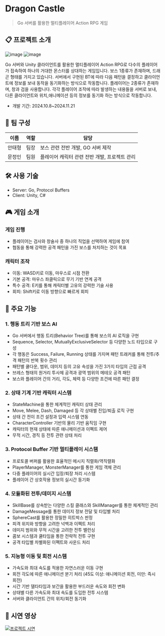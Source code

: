 # Dragon Castle 
> Go 서버를 활용한 멀티플레이어 Action RPG 게임

## 📋 프로젝트 소개
![image](https://github.com/user-attachments/assets/1a8f1578-2cb2-42ce-9ac8-868d8c02cd8e)
![image](https://github.com/user-attachments/assets/17eecae8-bec3-44a8-aa58-49486a142698)

Go 서버와 Unity 클라이언트를 활용한 멀티플레이어 Action RPG로
다수의 플레이어가 접속하여 하나의 거대한 몬스터를 상대하는 게임입니다.
보스 1종류가 존재하며, 드래곤 형태를 가지고 있습니다. 서버에서 구현된 BT에 따라 다음 패턴을 결정하고 클라이언트에 정보를 보내 동작을 동기화하는 방식으로 작동합니다.
플레이어는 2종류가 존재하며, 창과 검을 사용합니다. 각각 플레이어 조작에 따라 발생하는 내용들을 서버로 보내, 다른 클라이언트와 위치,애니메이션 등의 정보를 동기화 하는 방식으로 작동합니다.
- 개발 기간: 2024.10.8~2024.11.21

## 👥 팀 구성
|이름|역할|담당|
|---|---|---|
|안태형|팀장|보스 관련 전반 개발, GO 서버 제작|
|문정인|팀원|플레이어 캐릭터 관련 전반 개발, 프로젝트 관리|

## 🛠 사용 기술
- Server: Go, Protocol Buffers
- Client: Unity, C#


## 🎮 게임 소개
### 게임 진행
- 플레이어는 검사와 창술사 중 하나의 직업을 선택하여 게임에 참여
- 협동을 통해 강력한 공격 패턴을 가진 보스를 처치하는 것이 목표

### 캐릭터 조작
- 이동: WASD키로 이동, 마우스로 시점 전환
- 기본 공격: 마우스 좌클릭으로 무기 기반 연계 공격
- 특수 공격: E키를 통해 캐릭터별 고유의 강력한 기술 사용
- 회피: Shift키로 이동 방향으로 빠르게 회피

## 📌 주요 기능 

### 1. 행동 트리 기반 보스 AI
- Go 서버에서 행동 트리(Behavior Tree)를 통해 보스의 AI 로직을 구현
- Sequence, Selector, MutuallyExclusiveSelector 등 다양한 노드 타입으로 구성
- 각 행동은 Success, Failure, Running 상태를 가지며 패턴 트래커를 통해 전투/추격 패턴의 반복 횟수 관리  
- 패턴별 쿨다운, 범위, 데미지 등의 고유 속성을 가진 3가지 타입의 근접 공격
- 브레스 형태의 원거리 투사체 공격과 광역 범위의 메테오 공격 패턴
- 보스와 플레이어 간의 거리, 각도, 체력 등 다양한 조건에 따른 패턴 결정

### 2. 상태 기계 기반 캐릭터 시스템
- StateMachine을 통한 체계적인 캐릭터 상태 관리
- Move, Melee, Dash, Damaged 등 각 상태별 진입/퇴출 로직 구현
- 상태 간 전이 조건 설정과 입력 시스템 연동
- CharacterController 기반의 물리 기반 움직임 구현 
- 캐릭터의 현재 상태에 따른 애니메이션과 이펙트 제어
- 무적 시간, 경직 등 전투 관련 상태 처리

### 3. Protocol Buffer 기반 멀티플레이 시스템
- 프로토콜 버퍼를 활용한 효율적인 메시지 직렬화/역직렬화
- PlayerManager, MonsterManager를 통한 게임 객체 관리
- 다중 플레이어의 실시간 입장/퇴장 처리 시스템
- 플레이어 간 상호작용 정보의 실시간 동기화 

### 4. 모듈화된 전투/데미지 시스템
- SkillBase를 상속받는 다양한 스킬 클래스와 SkillManager를 통한 체계적인 관리
- DamageMessage를 통한 데미지 정보 전달 및 타입별 처리
- SphereCast를 활용한 정밀한 히트박스 판정
- 피격 위치와 방향을 고려한 넉백과 이펙트 처리 
- 데미지 범위와 무적 시간을 고려한 전투 밸런싱
- 콤보 시스템과 쿨타임을 통한 전략적 전투 구현
- 공격 타입별 차별화된 이펙트와 사운드 처리

### 5. 지능형 이동 및 회전 시스템
- 가속도와 최대 속도를 적용한 자연스러운 이동 구현
- 회전 각도에 따른 애니메이션 분기 처리 (45도 이상: 애니메이션 회전, 미만: 즉시 회전)
- 시간 기반 델타타임과 보간을 활용한 부드러운 속도와 회전 변화
- 상태별 다른 가속도와 최대 속도를 도입한 전투 시스템
- 서버와 클라이언트 간의 위치/회전 동기화


## 🎥 시연 영상
[![프로젝트 시연](https://img.youtube.com/vi/UCZfeSfO8VE/0.jpg)](https://youtu.be/UCZfeSfO8VE)

